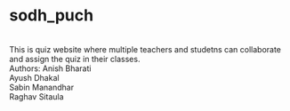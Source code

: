 # sodh_puch
<br>
This is quiz website where multiple teachers and studetns can collaborate and assign the quiz in their classes.
<br>
Authors: Anish Bharati<br>
Ayush Dhakal<br>
Sabin Manandhar <br>
Raghav Sitaula <br>